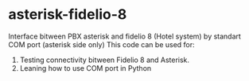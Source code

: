# asterisk-fidelio-8
Interface bitween PBX asterisk and fidelio 8 (Hotel system) by standart COM port (asterisk side only)
This code can be used for:
1. Testing connectivity bitween Fidelio 8 and Asterisk. 
2. Leaning how to use COM port in Python 
